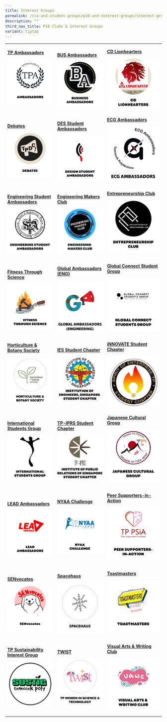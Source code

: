 ```yaml
---
title: Interest Groups
permalink: /cca-and-student-groups/p10-and-interest-groups/interest-groups/
description: ""
third_nav_title: P10 Clubs & Interest Groups
variant: tiptap
---
```

<p></p>
<table style="minWidth: 75px">
<colgroup>
<col>
<col>
<col>
</colgroup>
<tbody>
<tr>
<td rowspan="1" colspan="1">
<p><strong><a href="/interest-groups/ambassadors/" rel="noopener noreferrer nofollow" target="_blank">TP Ambassadors</a></strong>
</p>
<div class="isomer-image-wrapper">
<img style="width: 100%" height="auto" width="100%" alt="" src="/images/Interest Groups/AMBASSADORS_button-01-v2.png">
</div>
<p></p>
</td>
<td rowspan="1" colspan="1">
<p><strong><a href="/interest-groups/business-ambassadors/" rel="noopener noreferrer nofollow" target="_blank">BUS Ambassadors</a></strong>
</p>
<div class="isomer-image-wrapper">
<img style="display:block;margin-left:auto;margin-right:auto;" height="auto" width="100%" alt="Business Ambassadors" src="/images/Interest Groups/BA_button-01.png">
</div>
</td>
<td rowspan="1" colspan="1">
<p><strong><a href="/interest-groups/cd-lionhearters/" rel="noopener noreferrer nofollow" target="_blank">CD Lionhearters</a></strong>
</p>
<div class="isomer-image-wrapper">
<img style="display:block;margin-left:auto;margin-right:auto;" height="auto" width="100%" alt="CD Lionhearters" src="/images/Interest Groups/LIONHEARTERS_button-01-v2.png">
</div>
</td>
</tr>
<tr>
<td rowspan="1" colspan="1">
<p><strong><a href="/interest-groups/debates/" rel="noopener noreferrer nofollow" target="_blank">Debates</a></strong>
</p>
<p></p>
<div class="isomer-image-wrapper">
<img style="display:block;margin-left:auto;margin-right:auto;" height="auto" width="100%" alt="Debates" src="/images/Interest Groups/DEBATES_button-01-v2.png">
</div>
</td>
<td rowspan="1" colspan="1">
<p><strong><a href="/interest-groups/design-student-ambassadors/" rel="noopener noreferrer nofollow" target="_blank">DES Student Ambassadors</a></strong>
</p>
<div class="isomer-image-wrapper">
<img style="display:block;margin-left:auto;margin-right:auto;" height="auto" width="100%" alt="Design Student Ambassadors" src="/images/Interest Groups/DSA_button-01.png">
</div>
</td>
<td rowspan="1" colspan="1">
<p><strong><a href="/interest-groups/ecgambassadors/" rel="noopener noreferrer nofollow" target="_blank">ECG Ambassadors</a></strong>
</p>
<p></p>
<div class="isomer-image-wrapper">
<img style="width: 100%" height="auto" width="100%" alt="" src="/images/Interest Groups/ECG_Square.png">
</div>
<p></p>
<p></p>
</td>
</tr>
<tr>
<td rowspan="1" colspan="1">
<p><strong><a href="/interest-groups/engineering-student-ambassadors/" rel="noopener noreferrer nofollow" target="_blank">Engineering Student Ambassadors</a></strong>
</p>
<div class="isomer-image-wrapper">
<img style="display:block;margin-left:auto;margin-right:auto;" height="auto" width="100%" alt="Engineering Student Ambassadors" src="/images/Interest Groups/ESA_button-01.png">
</div>
</td>
<td rowspan="1" colspan="1">
<p><strong><a href="/interest-groups/engineering-makers-club/" rel="noopener noreferrer nofollow" target="_blank">Engineering Makers Club</a></strong>
</p>
<p></p>
<div class="isomer-image-wrapper">
<img style="display:block;margin-left:auto;margin-right:auto;" height="auto" width="100%" alt="Engineering Makers Club" src="/images/Interest Groups/EMC_button-01.png">
</div>
</td>
<td rowspan="1" colspan="1">
<p><strong><a href="/interest-groups/entrepreneurship-club/" rel="noopener noreferrer nofollow" target="_blank">Entrepreneurship Club</a></strong>
</p>
<p></p>
<div class="isomer-image-wrapper">
<img style="display:block;margin-left:auto;margin-right:auto;" height="auto" width="100%" alt="Entrepreneurship Club" src="/images/Interest Groups/EC_button-01.png">
</div>
<p></p>
</td>
</tr>
<tr>
<td rowspan="1" colspan="1">
<p><strong><a href="/interest-groups/fitness-through-science/" rel="noopener noreferrer nofollow" target="_blank">Fitness Through Science</a></strong>
</p>
<p></p>
<div class="isomer-image-wrapper">
<img style="display:block;margin-left:auto;margin-right:auto;" height="auto" width="100%" alt="Fitness Through Science" src="/images/Interest Groups/FITS_button-01.png">
</div>
</td>
<td rowspan="1" colspan="1">
<p><strong><a href="/global-ambassadors-engineering/" rel="noopener noreferrer nofollow" target="_blank">Global Ambassadors (ENG)</a></strong>
</p>
<div class="isomer-image-wrapper">
<img style="width: 100%" height="auto" width="100%" alt="" src="/images/Interest Groups/Global_Ambassadors.png">
</div>
</td>
<td rowspan="1" colspan="1">
<p><strong><a href="/interest-groups/global-connect-student-group/" rel="noopener noreferrer nofollow" target="_blank">Global Connect Student Group</a></strong>
</p>
<div class="isomer-image-wrapper">
<img style="display:block;margin-left:auto;margin-right:auto;" height="auto" width="100%" alt="Global Connect Student Group" src="/images/Interest Groups/GCSG_button-01.png">
</div>
<p></p>
<p></p>
<p></p>
<p></p>
</td>
</tr>
<tr>
<td rowspan="1" colspan="1">
<p><strong><a href="/interest-groups/horticulture/" rel="noopener noreferrer nofollow" target="_blank">Horticulture &amp; Botany Society</a></strong>
</p>
<div class="isomer-image-wrapper">
<img style="width: 100%" height="auto" width="100%" alt="" src="/images/Interest Groups/HORTICULTURE___BOTANY_SOCIETY_1.png">
</div>
<p></p>
</td>
<td rowspan="1" colspan="1">
<p><strong><a href="/interest-groups/ies-student-chapter/" rel="noopener noreferrer nofollow" target="_blank">IES Student Chapter</a></strong>
</p>
<p></p>
<div class="isomer-image-wrapper">
<img style="display:block;margin-left:auto;margin-right:auto;" height="auto" width="100%" alt="Institution of Engineers, Singapore Student Chapter" src="/images/Interest Groups/IES_button-01.png">
</div>
</td>
<td rowspan="1" colspan="1">
<p><strong><a href="/interest-groups/innovate-student-chapter/" rel="noopener noreferrer nofollow" target="_blank">iNNOVATE Student Chapter</a></strong>
</p>
<div class="isomer-image-wrapper">
<img style="width: 100%" height="auto" width="100%" alt="" src="/images/Interest Groups/SOE_Logo.png">
</div>
</td>
</tr>
<tr>
<td rowspan="1" colspan="1">
<p><strong><a href="/interest-groups/international-students-group/" rel="noopener noreferrer nofollow" target="_blank">International Students Group</a></strong>
</p>
<div class="isomer-image-wrapper">
<img style="display:block;margin-left:auto;margin-right:auto;" height="auto" width="100%" alt="International Students Group" src="/images/Interest Groups/ISG_button-01-v2.png">
</div>
</td>
<td rowspan="1" colspan="1">
<p><strong><a href="/interest-groups/iprs-student-chapter/" rel="noopener noreferrer nofollow" target="_blank">TP-IPRS Student Chapter</a></strong>
</p>
<div class="isomer-image-wrapper">
<img style="display:block;margin-left:auto;margin-right:auto;" height="auto" width="100%" alt="Institute of Public Relations of Singapore Student Chapter" src="/images/Interest Groups/IPRS_button-01-v2.png">
</div>
</td>
<td rowspan="1" colspan="1">
<p><strong><a href="/interest-groups/japanese-cultural-group/" rel="noopener noreferrer nofollow" target="_blank">Japanese Cultural Group</a></strong>
</p>
<div class="isomer-image-wrapper">
<img style="display:block;margin-left:auto;margin-right:auto;" height="auto" width="100%" alt="Japanese Cultural Group" src="/images/Interest Groups/JCG_button-01.png">
</div>
<p></p>
<p></p>
</td>
</tr>
<tr>
<td rowspan="1" colspan="1">
<p><strong><a href="/interest-groups/lead-ambassadors/" rel="noopener noreferrer nofollow" target="_blank">LEAD Ambassadors</a></strong>
</p>
<div class="isomer-image-wrapper">
<img style="display:block;margin-left:auto;margin-right:auto;" height="auto" width="100%" alt="LEAD Ambassadors" src="/images/Interest Groups/LEAD_button-01.png">
</div>
</td>
<td rowspan="1" colspan="1">
<p><strong><a href="/interest-groups/nyaa-challenge/" rel="noopener noreferrer nofollow" target="_blank">NYAA Challenge</a></strong>
</p>
<div class="isomer-image-wrapper">
<img style="display:block;margin-left:auto;margin-right:auto;" height="auto" width="100%" alt="NYAA Challenge" src="/images/Interest Groups/NYAA_button-01.png">
</div>
<p></p>
</td>
<td rowspan="1" colspan="1">
<p><strong><a href="/interest-groups/peer-supporters-in-action/" rel="noopener noreferrer nofollow" target="_blank">Peer Supporters-in-Action</a></strong>
</p>
<div class="isomer-image-wrapper">
<img style="display:block;margin-left:auto;margin-right:auto;" height="auto" width="100%" alt="Peer Supporters-in-Action" src="/images/Interest Groups/PSIA_button-01.png">
</div>
<p></p>
</td>
</tr>
<tr>
<td rowspan="1" colspan="1">
<p><strong><a href="/interest-groups/senvocates/" rel="noopener noreferrer nofollow" target="_blank">SENvocates</a></strong>
</p>
<div class="isomer-image-wrapper">
<img style="display:block;margin-left:auto;margin-right:auto;" height="auto" width="100%" alt="SENvocates" src="/images/Interest Groups/SENVOCATES_button-01.png">
</div>
</td>
<td rowspan="1" colspan="1">
<p><strong><a href="/interest-groups/spacehaus/" rel="noopener noreferrer nofollow" target="_blank">Spacehaus</a></strong>
</p>
<div class="isomer-image-wrapper">
<img style="width: 100%" height="auto" width="100%" alt="" src="/images/Interest Groups/Spacehaus.png">
</div>
</td>
<td rowspan="1" colspan="1">
<p><strong><a href="/interest-groups/toastmasters/" rel="noopener noreferrer nofollow" target="_blank">Toastmasters</a></strong>
</p>
<div class="isomer-image-wrapper">
<img style="display:block;margin-left:auto;margin-right:auto;" height="auto" width="100%" alt="Toastmasters" src="/images/Interest Groups/TOASTMASTERS_button-01.png">
</div>
<p></p>
</td>
</tr>
<tr>
<td rowspan="1" colspan="1">
<p><strong><a href="/interest-groups/sustainability-interest-group/" rel="noopener noreferrer nofollow" target="_blank">TP Sustainability Interest Group</a></strong>
</p>
<div class="isomer-image-wrapper">
<img style="width: 100%" height="auto" width="100%" alt="" src="/images/Interest Groups/SUSTIC_Logo.png">
</div>
<p></p>
</td>
<td rowspan="1" colspan="1">
<p><strong><a href="/interest-groups/twist/" rel="noopener noreferrer nofollow" target="_blank">TWIST</a></strong>
</p>
<p></p>
<div class="isomer-image-wrapper">
<img style="width: 100%" height="auto" width="100%" alt="" src="/images/Interest Groups/TWIST.png">
</div>
<p></p>
</td>
<td rowspan="1" colspan="1">
<p><strong><a href="/interest-groups/visual-arts-and-writing-club/" rel="noopener noreferrer nofollow" target="_blank">Visual Arts &amp; Writing Club</a></strong>
</p>
<div class="isomer-image-wrapper">
<img style="display:block;margin-left:auto;margin-right:auto;" height="auto" width="100%" alt="Visual Arts &amp; Writing Club" src="/images/Interest Groups/VAWC_button-01.png">
</div>
<p></p>
</td>
</tr>
</tbody>
</table>
<p></p>